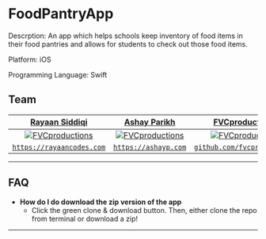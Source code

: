 # FoodPantryApp
Descrption: An app which helps schools keep inventory of food items in their food pantries and allows for students to check out those food items.

Platform: iOS

Programming Language: Swift

## Team

| <a href="https://rayaancodes.weebly.com" target="_blank">**Rayaan Siddiqi**</a> | <a href="https://ashayp.com" target="_blank">**Ashay Parikh**</a> | <a href="http://fvcproductions.com" target="_blank">**FVCproductions**</a> |
| :---: |:---:|:---:|
| [![FVCproductions](https://avatars1.githubusercontent.com/u/4284691?v=3&s=200)](http://fvcproductions.com)    | [![FVCproductions](https://avatars1.githubusercontent.com/u/4284691?v=3&s=200)](http://fvcproductions.com) | [![FVCproductions](https://avatars1.githubusercontent.com/u/4284691?v=3&s=200)](http://fvcproductions.com)  |
| <a href="https://rayaancodes.weebly.com" target="_blank">`https://rayaancodes.com`</a> | <a href="https://ashayp.com" target="_blank">`https://ashayp.com`</a> | <a href="http://github.com/fvcproductions" target="_blank">`github.com/fvcproductions`</a> |


---

## FAQ

- **How do I do download the zip version of the app**
    - Click the green clone & download button. Then, either clone the repo from terminal or download a zip!

---

